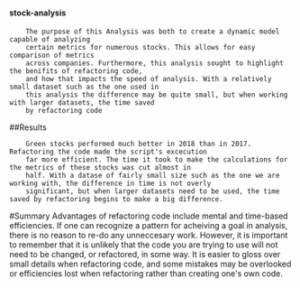 #### stock-analysis
        The purpose of this Analysis was both to create a dynamic model capable of analyzing
        certain metrics for numerous stocks. This allows for easy comparison of metrics
        across companies. Furthermore, this analysis sought to highlight the benifits of refactoring code, 
        and how that impacts the speed of analysis. With a relatively small dataset such as the one used in 
        this analysis the difference may be quite small, but when working with larger datasets, the time saved
        by refactoring code 

##Results

        Green stocks performed much better in 2018 than in 2017. Refactoring the code made the script's excecution 
        far more efficient. The time it took to make the calculations for the metrics of these stocks was cut almost in
        half. With a datase of fairly small size such as the one we are working with, the difference in time is not overly
        significant, but when larger datasets need to be used, the time saved by refactoring begins to make a big difference.

#Summary
     Advantages of refactoring code include mental and time-based efficiencies. If one can recognize a pattern
       for acheiving a goal in analysis, there is no reason to re-do any unneccesary work. However, it is important
       to remember that it is unlikely that the code you are trying to use will not need to be changed, or refactored,
       in some way. It is easier to gloss over small details when refactoring code, and some mistakes may be overlooked
       or efficiencies lost when refactoring rather than creating one's own code. 
